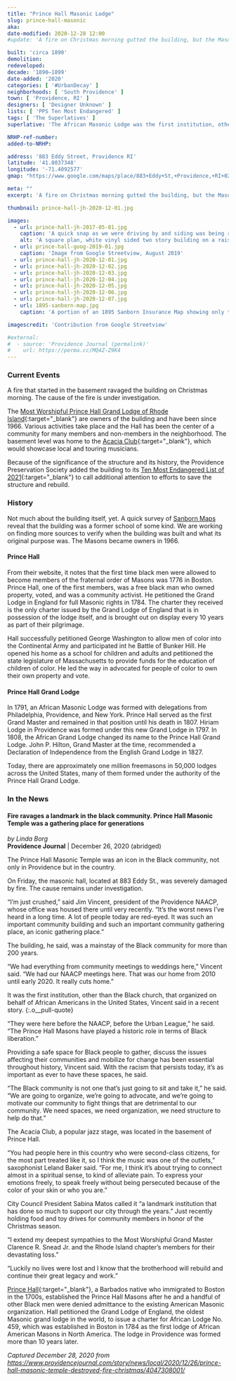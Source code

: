 ```yaml
---
title: "Prince Hall Masonic Lodge"
slug: prince-hall-masonic
aka: 
date-modified: 2020-12-28 12:00
#update: 'A fire on Christmas morning gutted the building, but the Masonic Lodge members plan to rebuild, <a href="https://charity.gofundme.com/phglfa" target="_blank">and you can help</a>.'

built: 'circa 1890'
demolition:
redeveloped:
decade: '1890–1899'
date-added: '2020'
categories: [ '#UrbanDecay' ]
neighborhoods: [ 'South Providence' ]
town: [ 'Providence, RI' ]
designers: [ 'Designer Unknown' ]
lists: [ 'PPS Ten Most Endangered' ]
tags: [ 'The Superlatives' ]
superlative: 'The African Masonic Lodge was the first institution, other than the Black church, that organized on behalf of African Americans in the United States'

NRHP-ref-number:
added-to-NRHP:

address: '883 Eddy Street, Providence RI'
latitude: '41.8037348'
longitude: '-71.4092577'
gmap: "https://www.google.com/maps/place/883+Eddy+St,+Providence,+RI+02905/@41.8037348,-71.4092577,17z/data=!3m1!4b1!4m5!3m4!1s0x89e44560ba6173fd:0xaf0e82fdf5089f15!8m2!3d41.8037348!4d-71.407069"

meta: ""
excerpt: 'A fire on Christmas morning gutted the building, but the Masonic Lodge members plan to rebuild, <a href="//charity.gofundme.com/phglfa" target="_blank">and you can help</a>.'

thumbnail: prince-hall-jh-2020-12-01.jpg

images:
  - url: prince-hall-jh-2017-05-01.jpg
    caption: 'A quick snap as we were driving by and siding was being replaced. We were interested in the original siding underneath'
    alt: 'A square plan, white vinyl sided two story building on a raised foundation with a double-hip roof line and the remnants of the base of a former bell or decorative clerstory tower'
  - url: prince-hall-goog-2019-01.jpg
    caption: 'Image from Google Streetview, August 2019'
  - url: prince-hall-jh-2020-12-01.jpg
  - url: prince-hall-jh-2020-12-02.jpg
  - url: prince-hall-jh-2020-12-03.jpg
  - url: prince-hall-jh-2020-12-04.jpg
  - url: prince-hall-jh-2020-12-05.jpg
  - url: prince-hall-jh-2020-12-06.jpg
  - url: prince-hall-jh-2020-12-07.jpg
  - url: 1895-sanborn-map.jpg
    caption: 'A portion of an 1895 Sanborn Insurance Map showing only the label “School” where Prince Hall is located now. The building outline is the same, leading us to believe it is the same structure.'

imagescredit: 'Contribution from Google Streetview'

#external:
#  - source: 'Providence Journal (permalink)'
#    url: https://perma.cc/MQ4Z-Z9K4
---
```


### Current Events

A fire that started in the basement ravaged the building on Christmas morning. The cause of the fire is under investigation. 

The [Most Worshipful Prince Hall Grand Lodge of Rhode Island](//princehallmasonsglri.org/){:target="_blank"} are owners of the building and have been since 1966. Various activities take place and the Hall has been the center of a community for many members and non-members in the neighborhood. The basement level was home to the [Acacia Club](//princehallmasonsglri.org/acacia-club/){:target="_blank"}, which would showcase local and touring musicians. 

Because of the significance of the structure and its history, the Providence Preservation Society added the building to its [Ten Most Endangered List of 2021](//ppsri.org/advocacy/mep/2021mep/){:target="_blank"} to call additional attention to efforts to save the structure and rebuild. 


### History

Not much about the building itself, yet. A quick survey of [Sanborn Maps](#photo-10) reveal that the building was a former school of some kind. We are working on finding more sources to verify when the building was built and what its original purpose was. The Masons became owners in 1966. 

#### Prince Hall

From their website, it notes that the first time black men were allowed to become members of the fraternal order of Masons was 1776 in Boston. Prince Hall, one of the first members, was a free black man who owned property, voted, and was a community activist. He petitioned the Grand Lodge in England for full Masonic rights in 1784. The charter they received is the only charter issued by the Grand Lodge of England that is in possession of the lodge itself, and is brought out on display every 10 years as part of their pilgrimage. 

Hall successfully petitioned George Washington to allow men of color into the Continental Army and participated int he Battle of Bunker Hill. He opened his home as a school for children and adults and petitioned the state legislature of Massachusetts to provide funds for the education of children of color. He led the way in advocated for people of color to own their own property and vote. 

#### Prince Hall Grand Lodge

In 1791, an African Masonic Lodge was formed with delegations from Philadelphia, Providence, and New York. Prince Hall served as the first Grand Master and remained in that position until his death in 1807. Hiriam Lodge in Providence was formed under this new Grand Lodge in 1797. In 1808, the African Grand Lodge changed its name to the Prince Hall Grand Lodge. John P. Hilton, Grand Master at the time, recommended a Declaration of Independence from the English Grand Lodge in 1827. 

Today, there are approximately one million freemasons in 50,000 lodges across the United States, many of them formed under the authority of the Prince Hall Grand Lodge. 


### In the News

#### Fire ravages a landmark in the black community. Prince Hall Masonic Temple was a gathering place for generations

_by Linda Borg_  
**Providence Journal** | December 26, 2020 (abridged)

The Prince Hall Masonic Temple was an icon in the Black community, not only in Providence but in the country.

On Friday, the masonic hall, located at 883 Eddy St., was severely damaged by fire. The cause remains under investigation.    

“I’m just crushed,” said Jim Vincent, president of the Providence NAACP, whose office was housed there until very recently. “It’s the worst news I’ve heard in a long time. A lot of people today are red-eyed. It was such an important community building and such an important community gathering place, an iconic gathering place.”

The building, he said, was a mainstay of the Black community for more than 200 years. 

“We had everything from community meetings to weddings here,” Vincent said. “We had our NAACP meetings here. That was our home from 2010 until early 2020. It really cuts home.”

It was the first institution, other than the Black church, that organized on behalf of African Americans in the United States, Vincent said in a recent story.
{:.o__pull-quote}

“They were here before the NAACP, before the Urban League,” he said. “The Prince Hall Masons have played a historic role in terms of Black liberation.”

Providing a safe space for Black people to gather, discuss the issues affecting their communities and mobilize for change has been essential throughout history, Vincent said. With the racism that persists today, it’s as important as ever to have these spaces, he said.

“The Black community is not one that’s just going to sit and take it,” he said. “We are going to organize, we’re going to advocate, and we’re going to motivate our community to fight things that are detrimental to our community. We need spaces, we need organization, we need structure to help do that.”

The Acacia Club, a popular jazz stage, was located in the basement of Prince Hall.

“You had people here in this country who were second-class citizens, for the most part treated like it, so I think the music was one of the outlets,” saxophonist Leland Baker said. “For me, I think it’s about trying to connect almost in a spiritual sense, to kind of alleviate pain. To express your emotions freely, to speak freely without being persecuted because of the color of your skin or who you are.”

City Council President Sabina Matos called it “a landmark institution that has done so much to support our city through the years.” Just recently holding food and toy drives for community members in honor of the Christmas season.

“I extend my deepest sympathies to the Most Worshipful Grand Master Clarence R. Snead Jr. and the Rhode Island chapter’s members for their devastating loss.” 

“Luckily no lives were lost and I know that the brotherhood will rebuild and continue their great legacy and work.”

[Prince Hall](//en.wikipedia.org/wiki/Prince_Hall){:target="_blank"}, a Barbados native who immigrated to Boston in the 1700s, established the Prince Hall Masons after he and a handful of other Black men were denied admittance to the existing American Masonic organization. Hall petitioned the Grand Lodge of England, the oldest Masonic grand lodge in the world, to issue a charter for African Lodge No. 459, which was established in Boston in 1784 as the first lodge of African American Masons in North America. The lodge in Providence was formed more than 10 years later.

_Captured December 28, 2020 from https://www.providencejournal.com/story/news/local/2020/12/26/prince-hall-masonic-temple-destroyed-fire-christmas/4047308001/_

